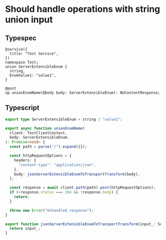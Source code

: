 # Should handle operations with string union input

## Typespec

```tsp
@service({
  title: "Test Service",
})
namespace Test;
union ServerExtensibleEnum {
  string,
  EnumValue1: "value1",
}

@post
op unionEnumName(@body body: ServerExtensibleEnum): NoContentResponse;
```

## Typescript

```ts src/models/models.ts type ServerExtensibleEnum
export type ServerExtensibleEnum = string | "value1";
```

```ts src/api/testClientOperations.ts function unionEnumName
export async function unionEnumName(
  client: TestClientContext,
  body: ServerExtensibleEnum,
): Promise<void> {
  const path = parse("/").expand({});

  const httpRequestOptions = {
    headers: {
      "content-type": "application/json",
    },
    body: jsonServerExtensibleEnumToTransportTransform(body),
  };

  const response = await client.path(path).post(httpRequestOptions);
  if (+response.status === 204 && !response.body) {
    return;
  }

  throw new Error("Unhandled response");
}
```

```ts src/models/serializers.ts function jsonServerExtensibleEnumToTransportTransform
export function jsonServerExtensibleEnumToTransportTransform(input_: ServerExtensibleEnum): any {
  return input_;
}
```

